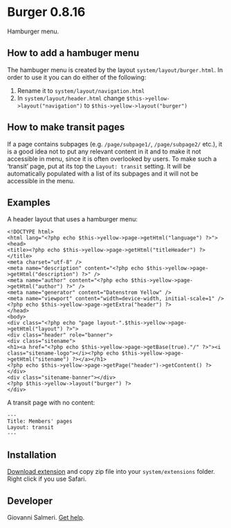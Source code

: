 Burger 0.8.16
=================
Hamburger menu.

## How to add a hambuger menu

The hambuger menu is created by the layout `system/layout/burger.html`. In order to use it you can do either of the following:

1. Rename it to `system/layout/navigation.html`
2. In `system/layout/header.html` change `$this->yellow->layout("navigation")` to `$this->yellow->layout("burger")`

## How to make transit pages

If a page contains subpages (e.g. `/page/subpage1/`, `/page/subpage2/` etc.), it is a good idea not to put any relevant content in it and to make it not accessible in menu, since it is often overlooked by users. To make such a ‘transit’ page, put at its top the `Layout: transit` setting. It will be automatically populated with a list of its subpages and it will not be accessible in the menu.

## Examples

A header layout that uses a hamburger menu:

```
<!DOCTYPE html>
<html lang="<?php echo $this->yellow->page->getHtml("language") ?>">
<head>
<title><?php echo $this->yellow->page->getHtml("titleHeader") ?></title>
<meta charset="utf-8" />
<meta name="description" content="<?php echo $this->yellow->page->getHtml("description") ?>" />
<meta name="author" content="<?php echo $this->yellow->page->getHtml("author") ?>" />
<meta name="generator" content="Datenstrom Yellow" />
<meta name="viewport" content="width=device-width, initial-scale=1" />
<?php echo $this->yellow->page->getExtra("header") ?>
</head>
<body>
<div class="<?php echo "page layout-".$this->yellow->page->getHtml("layout") ?>">
<div class="header" role="banner">
<div class="sitename">
<h1><a href="<?php echo $this->yellow->page->getBase(true)."/" ?>"><i class="sitename-logo"></i><?php echo $this->yellow->page->getHtml("sitename") ?></a></h1>
<?php echo $this->yellow->page->getPage("header")->getContent() ?>
</div>
<div class="sitename-banner"></div>
<?php $this->yellow->layout("burger") ?>
</div>
```

A transit page with no content:

```
---
Title: Members' pages
Layout: transit
---
```

## Installation

[Download extension](https://github.com/GiovanniSalmeri/yellow-burger/archive/master.zip) and copy zip file into your `system/extensions` folder. Right click if you use Safari.

## Developer

Giovanni Salmeri. [Get help](https://github.com/GiovanniSalmeri/yellow-burger/issues).
